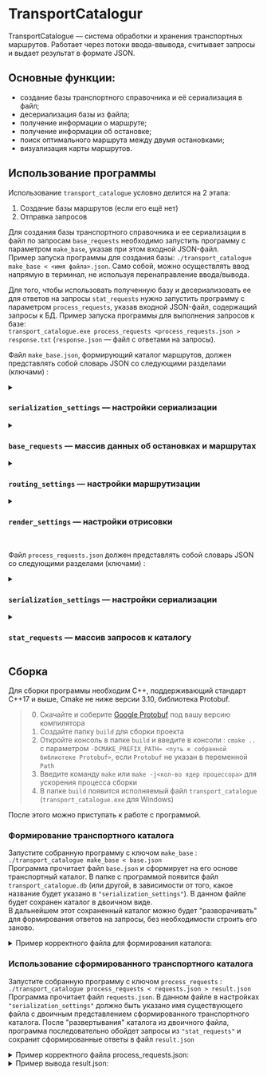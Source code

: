 # TransportCatalogur

TransportCatalogue — система обработки и хранения транспортных маршрутов. Работает через потоки ввода-ввывода, считывает запросы и выдает результат в формате JSON.

## Основные функции:
 - создание базы транспортного справочника и её сериализация в файл;
 - десериализация базы из файла;
 - получение информации о маршруте;
 - получение информации об остановке;
 - поиск оптимального маршрута между двумя остановками;
 - визуализация карты маршрутов.

## Использование программы
Использование `transport_catalogue` условно делится на 2 этапа:
1. Создание базы маршрутов (если его ещё нет)
2. Отправка запросов 

Для создания базы транспортного справочника и ее сериализации в файл по запросам `base_requests` необходимо запустить программу с параметром `make_base`, указав при этом входной JSON-файл.  
Пример запуска программы для создания базы: 
`./transport_catalogue make_base < <имя файла>.json`. Само собой, можно осуществлять ввод напрямую в терминал, не используя перенаправление ввода/вывода.

Для того, чтобы использовать полученную базу и десериализовать ее для ответов на запросы `stat_requests` нужно запустить программу с параметром `process_requests`, указав входной JSON-файл, содержащий запросы к БД.
Пример запуска программы для выполнения запросов к базе:  
`transport_catalogue.exe process_requests <process_requests.json > response.txt` (`response.json` — файл с ответами на запросы).

Файл `make_base.json`, формирующий каталог маршрутов, должен представлять собой словарь JSON со следующими разделами (ключами) :

<details> <summary> 
  
  ### `serialization_settings` — настройки сериализации
  </summary>

`file` содержит название файла, в который сериализуется (или из которого десериализуется в случае с командой `process_requests`) база.
``` json
      "serialization_settings": {
          "file": "transport_catalogue.db"
      }
```
  
</details>

<details> <summary> 
  
  ### `base_requests` — массив данных об остановках и маршрутах
  </summary>
  
`base_requests` содержит в себе данные остановок и маршрутов, порядок их перечисления — произволен. 
#### Описание остановки — словарь с ключами:  
`type` — строка, равная `Stop`, означает, что объект описывает остановку;  
`name` — название остановки;  
`latitude` и `longitude` задают координаты широты и долготы остановки;  
`road_distances` — словарь, задающий расстояние до соседних остановок. Ключ — название остановки, значение — целое число в метрах. 
``` json
{
  "type": "Stop",
  "name": "Электросети",
  "latitude": 43.598701,
  "longitude": 39.730623,
  "road_distances": {
    "Улица Докучаева": 3000,
    "Улица Лизы Чайкиной": 4300
  }
}
```

#### Описание маршрута — словарь с ключами:  
`type` — строка `Bus`, означающая, что объект описывает маршрут;  
`name` — название маршрута;  
`stops` — массив с названиями остановок, через которые проходит маршрут. У кольцевого маршрута название последней остановки дублирует название первой. Например: `["stop1", "stop2", "stop3", "stop1"]`;  
`is_roundtrip` — значение типа bool. Указывает, кольцевой маршрут или нет.  

``` json
{
  "type": "Bus",
  "name": "14",
  "stops": [
    "Улица Лизы Чайкиной",
    "Электросети",
    "Улица Докучаева",
    "Улица Лизы Чайкиной"
  ],
  "is_roundtrip": true
} 
```
</details>

<details> <summary> 
  
  ### `routing_settings` — настройки маршрутизации
  </summary>

``` json
"routing_settings": {
      "bus_wait_time": 6,
      "bus_velocity": 40
} 
```
`bus_wait_time` — время ожидания автобуса на остановке, в минутах. Считайте, что когда бы человек ни пришёл на остановку и какой бы ни была эта остановка, он будет ждать любой автобус в точности указанное количество минут. Значение — целое число `от 1 до 1000`.  
`bus_velocity` — скорость автобуса, в км/ч. Считайте, что скорость любого автобуса постоянна и в точности равна указанному числу. Время стоянки на остановках не учитывается, время разгона и торможения тоже. Значение — вещественное число `от 1 до 1000`.  
Данная конфигурация задаёт время ожидания, равным 6 минутам, и скорость автобусов, равной 40 километрам в час.

  
</details>

<details> <summary> 
  
  ### `render_settings` — настройки отрисовки  
  </summary>

`width` и `height` — ключи, которые задают ширину и высоту в пикселях. Вещественное число в диапазоне `от 0 до 100000`.  
`padding` — отступ краёв карты от границ `SVG`-документа. Вещественное число не меньше 0 и меньше `min(width, height)/2`.  
`line_width` — толщина линий, которыми рисуются автобусные маршруты. Вещественное число в диапазоне `от 0 до 100000`.  
`stop_radius` — радиус окружностей, которыми обозначаются остановки. Вещественное число в диапазоне `от 0 до 100000`.  
`bus_label_font_size` — размер текста, которым написаны названия автобусных маршрутов. Целое число в диапазоне `от 0 до 100000`.  
`bus_label_offset` — смещение надписи с названием маршрута относительно координат конечной остановки на карте. Массив из двух элементов типа double. Задаёт значения свойств `dx` и `dy` `SVG`-элемента `text`. Элементы массива — числа в диапазоне от `–100000 до 100000`.  
`stop_label_font_size` — размер текста, которым отображаются названия остановок. Целое число в диапазоне `от 0 до 100000`.  
`stop_label_offset` — смещение названия остановки относительно её координат на карте. Массив из двух элементов типа double. Задаёт значения свойств `dx` и `dy` SVG-элемента `text`. Числа в диапазоне `от –100000 до 100000`.  
`underlayer_color` — цвет подложки под названиями остановок и маршрутов.  
`underlayer_width` — толщина подложки под названиями остановок и маршрутов. Задаёт значение атрибута `stroke-width` элемента `<text>`. Вещественное число в диапазоне `от 0 до 100000`.
`color_palette` — цветовая палитра. Непустой массив.  
Цвет можно указать:  
- в виде строки, например, `"red"` или `"black"`;  
- в массиве из трёх целых чисел диапазона `[0, 255]`. Они определяют `r`, `g` и `b` компоненты цвета в формате `svg::Rgb`. Цвет `[255, 16, 12]` нужно вывести как `rgb(255, 16, 12)`;  
- в массиве из четырёх элементов: три целых числа в диапазоне от `[0, 255]` и одно вещественное число в диапазоне от `[0.0, 1.0]`. Они задают составляющие `red`, `green`, `blue` и `opacity` цвета формата `svg::Rgba`. Цвет, заданный как `[255, 200, 23, 0.85]`, должен быть выведен как `rgba(255, 200, 23, 0.85)`.

``` json
{
  "width": 1200.0,
  "height": 1200.0,

  "padding": 50.0,

  "line_width": 14.0,
  "stop_radius": 5.0,

  "bus_label_font_size": 20,
  "bus_label_offset": [7.0, 15.0],

  "stop_label_font_size": 20,
  "stop_label_offset": [7.0, -3.0],

  "underlayer_color": [255, 255, 255, 0.85],
  "underlayer_width": 3.0,

  "color_palette": [
    "green",
    [255, 160, 0],
    "red"
  ]
} 
```
</details>

\
Файл `process_requests.json` должен представлять собой словарь JSON со следующими разделами (ключами) :
<details> <summary> 
  
  ### `serialization_settings` — настройки сериализации  
  </summary>

  Аналогично `make_base.json`
</details>

<details> <summary> 
  
  ### `stat_requests` — массив запросов к каталогу  
  </summary>

#### Запрос на получение информации о маршруте:
``` json
{
  "id": 12345678,
  "type": "Bus",
  "name": "14"
} 
```
Ключ `name` задаёт название маршрута, для которого приложение должно вывести статистическую информацию.  
В ответ на этот запрос выдается в виде словаря:
``` json
{
  "curvature": 2.18604,
  "request_id": 12345678,
  "route_length": 9300,
  "stop_count": 4,
  "unique_stop_count": 3
} 
```
В словаре содержатся ключи:
`curvature` — число типа double, задающее извилистость маршрута. Извилистость равна отношению длины дорожного расстояния маршрута к длине географического расстояния;  
`request_id` — целое число, равное `id` соответствующего запроса `Bus`;  
`route_length` — целое число, равное длине маршрута в метрах;  
`stop_count` — количество остановок на маршруте;  
`unique_stop_count` — количество уникальных остановок на маршруте.  
На кольцевом маршруте, заданном остановками `A, B, C, A`, количество остановок равно четырём, а количество уникальных остановок равно трём.  
На некольцевом маршруте, заданном остановками `A, B и C`, количество остановок равно пяти `(A, B, C, B, A)`, а уникальных — равно трём.  

#### Запрос на получение информации об остановке:
``` json
{
  "id": 12345,
  "type": "Stop",
  "name": "Улица Докучаева"
} 
```
Ключ `name` задаёт название остановки.  
Ответ на запрос:
``` json
{
  "buses": [
      "14", "22к"
  ],
  "request_id": 12345
} 
```
#### Запрос на получение изображения:
``` json
{
  "type": "Map",
  "id": 11111
}
```
Ответ на запрос:
``` json
{
  "map": "<?xml version=\"1.0\" encoding=\"UTF-8\" ?>\n<svg xmlns=\"http://www.w3.org/2000/svg\" version=\"1.1\">...\n</svg>",
  "request_id": 11111
} 
```
Ключ `map` — строка с изображением карты в формате `SVG`
![124977269-f6e62380-e038-11eb-80de-2ba6bfa1e1d8](https://github.com/NIKTRUP/cpp-transport-catalogue/assets/72292425/a6d69885-57f9-4df6-8f9f-a9125788c170)



### Запрос на построение маршрута между двумя остановками
Помимо стандартных свойств `id` и `type`, запрос содержит ещё два:  
`from` — остановка, где нужно начать маршрут.  
`to` — остановка, где нужно закончить маршрут.  
Оба значения — названия существующих в базе остановок. Однако они, возможно, не принадлежат ни одному автобусному маршруту.
``` json
{
      "type": "Route",
      "from": "Biryulyovo Zapadnoye",
      "to": "Universam",
      "id": 4
}
```
</details>

## Сборка
Для сборки программы необходим  C++, поддерживающий стандарт C++17 и выше, Cmake не ниже версии 3.10, библиотека Protobuf.

> 0. Скачайте и соберите [Google Protobuf](https://protobuf.dev/downloads/) под вашу версию компилятора
> 1. Создайте папку `build` для сборки проекта
> 2. Откройте консоль в папке `build` и введите в консоли : `cmake ..` с параметром `-DCMAKE_PREFIX_PATH= <путь к собранной библиотеке Protobuf>`, если `Protobuf` не указан в переменной `Path`
> 3. Введите команду `make` или `make -j<кол-во ядер процессора>` для ускорения процесса сборки 
> 4. В папке `build` появится исполняемый файл `transport_catalogue` (`transport_catalogue.exe` для Windows)

После этого можно приступать к работе с программой.
### Формирование транспортного каталога
Запустите собранную программу с ключом `make_base` : `./transport_catalogue make_base < base.json`\
Программа прочитает файл `base.json` и сформирует на его основе транспортный каталог.
В папке с программой появится файл `transport_catalogue.db` (или другой, в зависимости от того, какое название будет указано в `"serialization_settings"`). В данном файле будет сохранен каталог в двоичном виде.\
В дальнейшем этот сохраненный каталог можно будет "разворачивать" для формирования ответов на запросы, без необходимости строить его заново.

<details>
  <summary>Пример корректного файла для формирования каталога:</summary>

```json 
      {
      "serialization_settings": {
          "file": "transport_catalogue.db"
      },
      "base_requests": [
          {
              "is_roundtrip": false,
              "name": "Центральная",
              "stops": [
                  "Авиастроительная",
                  "Северный вокзал",
                  "Яшьлек",
                  "Козья Слобода",
                  "Кремлёвская",
                  "Площадь Тукая",
                  "Суконная Слобода",
                  "Аметьево",
                  "Горки",
                  "Проспект Победы",
                  "Дубравная"
              ],
              "type": "Bus"
          },
          {
              "is_roundtrip": false,
              "name": "Строящийся участок",
              "stops": [
                  "100-летие ТАССР",
                  "Академическая",
                  "Зилант",
                  "Тулпар"
              ],
              "type": "Bus"
          },
          {
              "latitude": 55.858825,
              "longitude": 49.084693,
              "name": "Авиастроительная",
              "road_distances": {
                  "Северный вокзал": 1800
              },
              "type": "Stop"
          },
          {
              "latitude": 55.845023,
              "longitude": 49.083829,
              "name": "Северный вокзал",
              "road_distances": {
                  "Яшьлек": 1500
              },
              "type": "Stop"
          },
    	  {
              "latitude": 55.828160,
              "longitude": 49.082266,
              "name": "Яшьлек",
              "road_distances": {
                  "Козья Слобода": 1600
              },
              "type": "Stop"
          },
          {
              "latitude": 55.816609,
              "longitude": 49.098321,
              "name": "Козья Слобода",
              "road_distances": {
                  "Кремлёвская": 2500
              },
              "type": "Stop"
          },
          {
              "latitude": 55.795626,
              "longitude": 49.106438,
              "name": "Кремлёвская",
              "road_distances": {
                  "Площадь Тукая": 1600
              },
              "type": "Stop"
          },
          {
              "latitude": 55.785966,
              "longitude": 49.124671,
              "name": "Площадь Тукая",
              "road_distances": {
                  "Суконная Слобода": 1500
              },
              "type": "Stop"
          },
          {
              "latitude": 55.777075,
              "longitude": 49.142630,
              "name": "Суконная Слобода",
              "road_distances": {
                  "Аметьево": 2000
              },
              "type": "Stop"
          },
          {
              "latitude": 55.765126,
              "longitude": 49.166573,
              "name": "Аметьево",
              "road_distances": {
                  "Горки": 1650
              },
              "type": "Stop"
          },
          {
              "latitude": 55.760236,
              "longitude": 49.190912,
              "name": "Горки",
              "road_distances": {
                  "Проспект Победы": 1580
              },
              "type": "Stop"
          },
          {
              "latitude": 55.749939,
              "longitude": 49.208749,
              "name": "Проспект Победы",
              "road_distances": {
                  "Дубравная": 1000
              },
              "type": "Stop"
          },
          {
              "latitude": 55.743684,
              "longitude": 49.219149,
              "name": "Дубравная",
              "road_distances": {
              	"100-летие ТАССР": 500
              },
              "type": "Stop"
          },
          {
              "latitude": 55.747241,
              "longitude": 49.221042,
              "name": "100-летие ТАССР",
              "road_distances": {
              	"Академическая": 1250
              },
              "type": "Stop"
          },
          {
              "latitude": 55.757704,
              "longitude": 49.231959,
              "name": "Академическая",
              "road_distances": {
              	"Зилант": 1000
              },
              "type": "Stop"
          },
          {
              "latitude": 55.766988,
              "longitude": 49.231439,
              "name": "Зилант",
              "road_distances": {
              	"Тулпар": 1000
              },
              "type": "Stop"
          },
    	  {
              "latitude": 55.776220,
              "longitude": 49.231924,
              "name": "Тулпар",
              "road_distances": {},
              "type": "Stop"
          }
      ],
      "render_settings": {
          "bus_label_font_size": 15,
          "bus_label_offset": [
              7,
              15
          ],
          "color_palette": [
              "blue",
              "red",
              "green",
              [
                  255,
                  160,
                  0
              ]
          ],
          "height": 1024,
          "line_width": 14,
          "padding": 30,
          "stop_label_font_size": 15,
          "stop_label_offset": [
              7,
              -2
          ],
          "stop_radius": 5,
          "underlayer_color": [
              255,
              255,
              255,
              0.85
          ],
          "underlayer_width": 3,
          "width": 1024
      },
      "routing_settings": {
          "bus_velocity": 44,
          "bus_wait_time": 5
      }
  }
```
</details>

### Использование сформированного транспортного каталога
Запустите собранную программу с ключом `process_requests` : `./transport_catalogue process_requests < requests.json > result.json`\
Программа прочитает файл `requests.json`. В данном файле в настройках `"serialization_settings"` должно быть указано имя существующего файла с двоичным представлением сформированного транспортного каталога.
После "развертывания" каталога из двоичного файла, программа последовательно обойдет запросы из `"stat_requests"` и сохранит сформированные ответы в файл `result.json`

<details>
  <summary>Пример корректного файла process_requests.json:</summary>

```json 
  {
      "serialization_settings": {
          "file": "transport_catalogue.db"
      },
      "stat_requests": [
          {
              "id": 218563507,
              "type": "Bus",
              "name": "Центральная"
          },
          {
              "id": 21854324,
              "type": "Bus",
              "name": "Строящийся участок"
          },
	  {
              "id": 2185475,
              "type": "Bus",
              "name": "Новый"
          },
          {
              "id": 508658276,
              "type": "Stop",
              "name": "Авиастроительная"
          },
    	  {
              "id": 508658276,
              "type": "Stop",
              "name": "Площадь Тукая"
          },
          {
              "id": 1964680131,
              "type": "Route",
              "from": "Авиастроительная",
              "to": "Площадь Тукая"
          },
          {
              "id": 324124,
              "type": "Route",
              "from": "Площадь Тукая",
              "to": "Дубравная"
          },
    	  {
              "id": 98765235,
              "type": "Route",
              "from": "Авиастроительная",
              "to": "Дубравная"
          },
          {
              "id": 1359372752,
              "type": "Map"
          }
      ]
  }
```
</details>

<details>
  <summary>Пример вывода result.json:</summary>

```json
[
    {
        "curvature": 1.60481,
        "request_id": 218563507,
        "route_length": 11230,
        "stop_count": 8,
        "unique_stop_count": 7
    },
    {
        "buses": [
            "14",
            "24"
        ],
        "request_id": 508658276
    },
    {
        "items": [
            {
                "stop_name": "Морской вокзал",
                "time": 2,
                "type": "Wait"
            },
            {
                "bus": "114",
                "span_count": 1,
                "time": 1.7,
                "type": "Bus"
            },
            {
                "stop_name": "Ривьерский мост",
                "time": 2,
                "type": "Wait"
            },
            {
                "bus": "14",
                "span_count": 4,
                "time": 6.06,
                "type": "Bus"
            },
            {
                "stop_name": "Улица Докучаева",
                "time": 2,
                "type": "Wait"
            },
            {
                "bus": "24",
                "span_count": 1,
                "time": 2.2,
                "type": "Bus"
            }
        ],
        "request_id": 1964680131,
        "total_time": 15.96
    },
    {
        "map": "<?xml version=\"1.0\" encoding=\"UTF-8\" ?>\n<svg xmlns=\"http://www.w3.org/2000/svg\" version=\"1.1\">\n  <polyline points=\"125.25,382.708 74.2702,281.925 125.25,382.708\" fill=\"none\" stroke=\"green\" stroke-width=\"14\" stroke-linecap=\"round\" stroke-linejoin=\"round\"/>\n  <polyline points=\"592.058,238.297 311.644,93.2643 74.2702,281.925 267.446,450 317.457,442.562 365.599,429.138 367.969,320.138 592.058,238.297\" fill=\"none\" stroke=\"rgb(255,160,0)\" stroke-width=\"14\" stroke-linecap=\"round\" stroke-linejoin=\"round\"/>\n  <polyline points=\"367.969,320.138 350.791,243.072 311.644,93.2643 50,50 311.644,93.2643 350.791,243.072 367.969,320.138\" fill=\"none\" stroke=\"red\" stroke-width=\"14\" stroke-linecap=\"round\" stroke-linejoin=\"round\"/>\n  <text fill=\"rgba(255,255,255,0.85)\" stroke=\"rgba(255,255,255,0.85)\" stroke-width=\"3\" stroke-linecap=\"round\" stroke-linejoin=\"round\" x=\"125.25\" y=\"382.708\" dx=\"7\" dy=\"15\" font-size=\"20\" font-family=\"Verdana\" font-weight=\"bold\">114</text>\n  <text fill=\"green\" x=\"125.25\" y=\"382.708\" dx=\"7\" dy=\"15\" font-size=\"20\" font-family=\"Verdana\" font-weight=\"bold\">114</text>\n  <text fill=\"rgba(255,255,255,0.85)\" stroke=\"rgba(255,255,255,0.85)\" stroke-width=\"3\" stroke-linecap=\"round\" stroke-linejoin=\"round\" x=\"74.2702\" y=\"281.925\" dx=\"7\" dy=\"15\" font-size=\"20\" font-family=\"Verdana\" font-weight=\"bold\">114</text>\n  <text fill=\"green\" x=\"74.2702\" y=\"281.925\" dx=\"7\" dy=\"15\" font-size=\"20\" font-family=\"Verdana\" font-weight=\"bold\">114</text>\n  <text fill=\"rgba(255,255,255,0.85)\" stroke=\"rgba(255,255,255,0.85)\" stroke-width=\"3\" stroke-linecap=\"round\" stroke-linejoin=\"round\" x=\"592.058\" y=\"238.297\" dx=\"7\" dy=\"15\" font-size=\"20\" font-family=\"Verdana\" font-weight=\"bold\">14</text>\n  <text fill=\"rgb(255,160,0)\" x=\"592.058\" y=\"238.297\" dx=\"7\" dy=\"15\" font-size=\"20\" font-family=\"Verdana\" font-weight=\"bold\">14</text>\n  <text fill=\"rgba(255,255,255,0.85)\" stroke=\"rgba(255,255,255,0.85)\" stroke-width=\"3\" stroke-linecap=\"round\" stroke-linejoin=\"round\" x=\"367.969\" y=\"320.138\" dx=\"7\" dy=\"15\" font-size=\"20\" font-family=\"Verdana\" font-weight=\"bold\">24</text>\n  <text fill=\"red\" x=\"367.969\" y=\"320.138\" dx=\"7\" dy=\"15\" font-size=\"20\" font-family=\"Verdana\" font-weight=\"bold\">24</text>\n  <text fill=\"rgba(255,255,255,0.85)\" stroke=\"rgba(255,255,255,0.85)\" stroke-width=\"3\" stroke-linecap=\"round\" stroke-linejoin=\"round\" x=\"50\" y=\"50\" dx=\"7\" dy=\"15\" font-size=\"20\" font-family=\"Verdana\" font-weight=\"bold\">24</text>\n  <text fill=\"red\" x=\"50\" y=\"50\" dx=\"7\" dy=\"15\" font-size=\"20\" font-family=\"Verdana\" font-weight=\"bold\">24</text>\n  <circle cx=\"267.446\" cy=\"450\" r=\"5\" fill=\"white\"/>\n  <circle cx=\"317.457\" cy=\"442.562\" r=\"5\" fill=\"white\"/>\n  <circle cx=\"125.25\" cy=\"382.708\" r=\"5\" fill=\"white\"/>\n  <circle cx=\"350.791\" cy=\"243.072\" r=\"5\" fill=\"white\"/>\n  <circle cx=\"365.599\" cy=\"429.138\" r=\"5\" fill=\"white\"/>\n  <circle cx=\"74.2702\" cy=\"281.925\" r=\"5\" fill=\"white\"/>\n  <circle cx=\"50\" cy=\"50\" r=\"5\" fill=\"white\"/>\n  <circle cx=\"367.969\" cy=\"320.138\" r=\"5\" fill=\"white\"/>\n  <circle cx=\"592.058\" cy=\"238.297\" r=\"5\" fill=\"white\"/>\n  <circle cx=\"311.644\" cy=\"93.2643\" r=\"5\" fill=\"white\"/>\n  <text fill=\"rgba(255,255,255,0.85)\" stroke=\"rgba(255,255,255,0.85)\" stroke-width=\"3\" stroke-linecap=\"round\" stroke-linejoin=\"round\" x=\"267.446\" y=\"450\" dx=\"7\" dy=\"-3\" font-size=\"18\" font-family=\"Verdana\">Гостиница Сочи</text>\n  <text fill=\"black\" x=\"267.446\" y=\"450\" dx=\"7\" dy=\"-3\" font-size=\"18\" font-family=\"Verdana\">Гостиница Сочи</text>\n  <text fill=\"rgba(255,255,255,0.85)\" stroke=\"rgba(255,255,255,0.85)\" stroke-width=\"3\" stroke-linecap=\"round\" stroke-linejoin=\"round\" x=\"317.457\" y=\"442.562\" dx=\"7\" dy=\"-3\" font-size=\"18\" font-family=\"Verdana\">Кубанская улица</text>\n  <text fill=\"black\" x=\"317.457\" y=\"442.562\" dx=\"7\" dy=\"-3\" font-size=\"18\" font-family=\"Verdana\">Кубанская улица</text>\n  <text fill=\"rgba(255,255,255,0.85)\" stroke=\"rgba(255,255,255,0.85)\" stroke-width=\"3\" stroke-linecap=\"round\" stroke-linejoin=\"round\" x=\"125.25\" y=\"382.708\" dx=\"7\" dy=\"-3\" font-size=\"18\" font-family=\"Verdana\">Морской вокзал</text>\n  <text fill=\"black\" x=\"125.25\" y=\"382.708\" dx=\"7\" dy=\"-3\" font-size=\"18\" font-family=\"Verdana\">Морской вокзал</text>\n  <text fill=\"rgba(255,255,255,0.85)\" stroke=\"rgba(255,255,255,0.85)\" stroke-width=\"3\" stroke-linecap=\"round\" stroke-linejoin=\"round\" x=\"350.791\" y=\"243.072\" dx=\"7\" dy=\"-3\" font-size=\"18\" font-family=\"Verdana\">Параллельная улица</text>\n  <text fill=\"black\" x=\"350.791\" y=\"243.072\" dx=\"7\" dy=\"-3\" font-size=\"18\" font-family=\"Verdana\">Параллельная улица</text>\n  <text fill=\"rgba(255,255,255,0.85)\" stroke=\"rgba(255,255,255,0.85)\" stroke-width=\"3\" stroke-linecap=\"round\" stroke-linejoin=\"round\" x=\"365.599\" y=\"429.138\" dx=\"7\" dy=\"-3\" font-size=\"18\" font-family=\"Verdana\">По требованию</text>\n  <text fill=\"black\" x=\"365.599\" y=\"429.138\" dx=\"7\" dy=\"-3\" font-size=\"18\" font-family=\"Verdana\">По требованию</text>\n  <text fill=\"rgba(255,255,255,0.85)\" stroke=\"rgba(255,255,255,0.85)\" stroke-width=\"3\" stroke-linecap=\"round\" stroke-linejoin=\"round\" x=\"74.2702\" y=\"281.925\" dx=\"7\" dy=\"-3\" font-size=\"18\" font-family=\"Verdana\">Ривьерский мост</text>\n  <text fill=\"black\" x=\"74.2702\" y=\"281.925\" dx=\"7\" dy=\"-3\" font-size=\"18\" font-family=\"Verdana\">Ривьерский мост</text>\n  <text fill=\"rgba(255,255,255,0.85)\" stroke=\"rgba(255,255,255,0.85)\" stroke-width=\"3\" stroke-linecap=\"round\" stroke-linejoin=\"round\" x=\"50\" y=\"50\" dx=\"7\" dy=\"-3\" font-size=\"18\" font-family=\"Verdana\">Санаторий Родина</text>\n  <text fill=\"black\" x=\"50\" y=\"50\" dx=\"7\" dy=\"-3\" font-size=\"18\" font-family=\"Verdana\">Санаторий Родина</text>\n  <text fill=\"rgba(255,255,255,0.85)\" stroke=\"rgba(255,255,255,0.85)\" stroke-width=\"3\" stroke-linecap=\"round\" stroke-linejoin=\"round\" x=\"367.969\" y=\"320.138\" dx=\"7\" dy=\"-3\" font-size=\"18\" font-family=\"Verdana\">Улица Докучаева</text>\n  <text fill=\"black\" x=\"367.969\" y=\"320.138\" dx=\"7\" dy=\"-3\" font-size=\"18\" font-family=\"Verdana\">Улица Докучаева</text>\n  <text fill=\"rgba(255,255,255,0.85)\" stroke=\"rgba(255,255,255,0.85)\" stroke-width=\"3\" stroke-linecap=\"round\" stroke-linejoin=\"round\" x=\"592.058\" y=\"238.297\" dx=\"7\" dy=\"-3\" font-size=\"18\" font-family=\"Verdana\">Улица Лизы Чайкиной</text>\n  <text fill=\"black\" x=\"592.058\" y=\"238.297\" dx=\"7\" dy=\"-3\" font-size=\"18\" font-family=\"Verdana\">Улица Лизы Чайкиной</text>\n  <text fill=\"rgba(255,255,255,0.85)\" stroke=\"rgba(255,255,255,0.85)\" stroke-width=\"3\" stroke-linecap=\"round\" stroke-linejoin=\"round\" x=\"311.644\" y=\"93.2643\" dx=\"7\" dy=\"-3\" font-size=\"18\" font-family=\"Verdana\">Электросети</text>\n  <text fill=\"black\" x=\"311.644\" y=\"93.2643\" dx=\"7\" dy=\"-3\" font-size=\"18\" font-family=\"Verdana\">Электросети</text>\n</svg>",
        "request_id": 1359372752
    }
]
```
</details>
